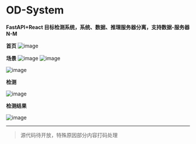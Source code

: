 # OD-System

**FastAPI+React 目标检测系统，系统、数据、推理服务器分离，支持数据-服务器N-M**


**首页**
![image](https://github.com/xx025/ods/assets/71559822/84c3d002-0fcf-40c3-9ca7-c73a9f4b19c7)

**场景**
![image](https://github.com/xx025/ods/assets/71559822/fb3917a2-333c-48c0-a82a-97d61b9d31a0)
![image](https://github.com/xx025/ods/assets/71559822/0c2ea437-0886-4c44-8e71-67c0e165a258)

![image](https://github.com/xx025/ods/assets/71559822/b165b84c-d548-4f89-b4f8-436c88138ed9)

**检测**

![image](https://github.com/xx025/ods/assets/71559822/65b900ed-203c-4add-85d5-b9014c02e655)

**检测结果**

![image](https://github.com/xx025/ods/assets/71559822/238d676e-3a8a-42a8-8c29-a982e64b61d6)

---

>源代码待开放，特殊原因部分内容打码处理
